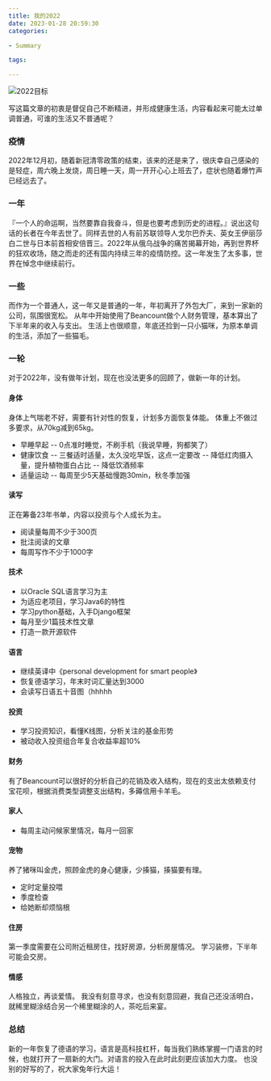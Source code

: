 ```yaml
---
title: 我的2022
date: 2023-01-28 20:59:30
categories:

- Summary

tags:

---
```

![2022目标](/img/2023/01/2022target.png)

写这篇文章的初衷是督促自己不断精进，并形成健康生活，内容看起来可能太过单调普通，可谁的生活又不普通呢？

### 疫情

2022年12月初，随着新冠清零政策的结束，该来的还是来了，很庆幸自己感染的是轻症，周六晚上发烧，周日睡一天，周一开开心心上班去了，症状也随着爆竹声已经远去了。

### 一年

『一个人的命运啊，当然要靠自我奋斗，但是也要考虑到历史的进程。』说出这句话的长者在今年去世了。同样去世的人有前苏联领导人戈尔巴乔夫、英女王伊丽莎白二世与日本前首相安倍晋三。2022年从俄乌战争的痛苦揭幕开始，再到世界杯的狂欢收场，随之而走的还有国内持续三年的疫情防控。这一年发生了太多事，世界在悼念中继续前行。


### 一些

而作为一个普通人，这一年又是普通的一年，年初离开了外包大厂，来到一家新的公司，氛围很宽松。
从年中开始使用了Beancount做个人财务管理，基本算出了下半年来的收入与支出。
生活上也很顺意，年底还捡到一只小猫咪，为原本单调的生活，添加了一些猫毛。

### 一轮

对于2022年，没有做年计划，现在也没法更多的回顾了，做新一年的计划。

#### 身体

身体上气喘老不好，需要有针对性的恢复，计划多方面恢复体能。
体重上不做过多要求，从70kg减到65kg。
- 早睡早起
  -- 0点准时睡觉，不刷手机（我说早睡，狗都笑了） 
- 健康饮食
  -- 三餐适时适量，太久没吃早饭，这点一定要改
  -- 降低红肉摄入量，提升植物蛋白占比
  -- 降低饮酒频率
- 适量运动
  -- 每周至少5天基础慢跑30min，秋冬季加强

#### 读写

正在筹备23年书单，内容以投资与个人成长为主。

- 阅读量每周不少于300页
- 批注阅读的文章
- 每周写作不少于1000字

#### 技术

- 以Oracle SQL语言学习为主
- 为适应老项目，学习Java6的特性
- 学习python基础，入手Django框架
- 每月至少1篇技术性文章
- 打造一款开源软件

#### 语言

- 继续英译中《personal development for smart people》
- 恢复德语学习，年末时词汇量达到3000
- 会读写日语五十音图（hhhhh

#### 投资

- 学习投资知识，看懂K线图，分析关注的基金形势
- 被动收入投资组合年复合收益率超10%

#### 财务

有了Beancount可以很好的分析自己的花销及收入结构，现在的支出太依赖支付宝花呗，根据消费类型调整支出结构，多薅信用卡羊毛。

#### 家人

- 每周主动问候家里情况，每月一回家

#### 宠物

养了猪咪叫金虎，照顾金虎的身心健康，少揍猫，揍猫要有理。

- 定时定量投喂
- 季度检查
- 给她断却烦恼根

#### 住房

第一季度需要在公司附近租房住，找好房源，分析房屋情况。
学习装修，下半年可能会交房。

#### 情感

人格独立，再谈爱情。
我没有刻意寻求，也没有刻意回避，我自己还没活明白，就稀里糊涂结合另一个稀里糊涂的人，茶吃后来宴。

### 总结

新的一年恢复了德语的学习，语言是高科技杠杆，每当我们熟练掌握一门语言的时候，也就打开了一扇新的大门。对语言的投入在此时此刻更应该加大力度。
也没别的好写的了，祝大家兔年行大运！
